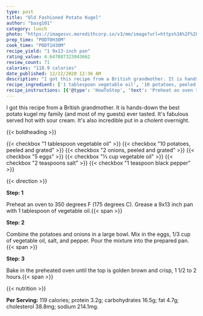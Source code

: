 ```yaml
---
type: post
title: "Old Fashioned Potato Kugel"
author: "basg101"
category: lunch
photo: "https://imagesvc.meredithcorp.io/v3/mm/image?url=https%3A%2F%2Fimages.media-allrecipes.com%2Fuserphotos%2F5053581.jpg"
prep_time: "P0DT0H30M"
cook_time: "P0DT1H30M"
recipe_yield: "1 9x13-inch pan"
rating_value: 4.647887323943662
review_count: 71
calories: "118.9 calories"
date_published: 12/22/2020 12:36 AM
description: "I got this recipe from a British grandmother. It is hands-down the best potato kugel my family (and most of my guests) ever tasted. It's fabulous served hot with sour cream. It's also incredible put in a cholent overnight."
recipe_ingredient: ['1 tablespoon vegetable oil', '10 potatoes, peeled and grated', '2 onions, peeled and grated', '5 eggs', '⅓ cup vegetable oil', '2 teaspoons salt', '1 teaspoon black pepper']
recipe_instructions: [{'@type': 'HowToStep', 'text': 'Preheat an oven to 350 degrees F (175 degrees C). Grease a 9x13 inch pan with 1 tablespoon of vegetable oil.\n'}, {'@type': 'HowToStep', 'text': 'Combine the potatoes and onions in a large bowl. Mix in the eggs, 1/3 cup of vegetable oil, salt, and pepper. Pour the mixture into the prepared pan.\n'}, {'@type': 'HowToStep', 'text': 'Bake in the preheated oven until the top is golden brown and crisp, 1 1/2 to 2 hours.\n'}]
---
```


I got this recipe from a British grandmother. It is hands-down the best potato kugel my family (and most of my guests) ever tasted. It's fabulous served hot with sour cream. It's also incredible put in a cholent overnight. 

{{< boldheading >}}

{{< checkbox "1 tablespoon vegetable oil" >}}
{{< checkbox "10  potatoes, peeled and grated" >}}
{{< checkbox "2  onions, peeled and grated" >}}
{{< checkbox "5  eggs" >}}
{{< checkbox "⅓ cup vegetable oil" >}}
{{< checkbox "2 teaspoons salt" >}}
{{< checkbox "1 teaspoon black pepper" >}}


{{< direction >}}

**Step: 1**

Preheat an oven to 350 degrees F (175 degrees C). Grease a 9x13 inch pan with 1 tablespoon of vegetable oil.{{< span >}}

**Step: 2**

Combine the potatoes and onions in a large bowl. Mix in the eggs, 1/3 cup of vegetable oil, salt, and pepper. Pour the mixture into the prepared pan.{{< span >}}

**Step: 3**

Bake in the preheated oven until the top is golden brown and crisp, 1 1/2 to 2 hours.{{< span >}}

{{< nutrition >}}

**Per Serving:** 119 calories; protein 3.2g; carbohydrates 16.5g; fat 4.7g; cholesterol 38.8mg; sodium 214.1mg.